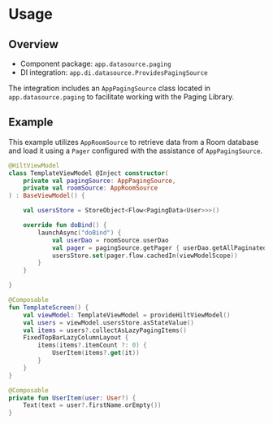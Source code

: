 # Usage

## Overview

- Component package: `app.datasource.paging`
- DI integration: `app.di.datasource.ProvidesPagingSource`

The integration includes an `AppPagingSource` class located in `app.datasource.paging` to facilitate working with the Paging Library.

## Example

This example utilizes `AppRoomSource` to retrieve data from a Room database and load it using a `Pager` configured with the assistance of `AppPagingSource`.

```kotlin
@HiltViewModel
class TemplateViewModel @Inject constructor(
    private val pagingSource: AppPagingSource,
    private val roomSource: AppRoomSource
) : BaseViewModel() {

    val usersStore = StoreObject<Flow<PagingData<User>>>()

    override fun doBind() {
        launchAsync("doBind") {
            val userDao = roomSource.userDao
            val pager = pagingSource.getPager { userDao.getAllPaginated() }
            usersStore.set(pager.flow.cachedIn(viewModelScope))
        }
    }

}

@Composable
fun TemplateScreen() {
    val viewModel: TemplateViewModel = provideHiltViewModel()
    val users = viewModel.usersStore.asStateValue()
    val items = users?.collectAsLazyPagingItems()
    FixedTopBarLazyColumnLayout {
        items(items?.itemCount ?: 0) {
            UserItem(items?.get(it))
        }
    }
}

@Composable
private fun UserItem(user: User?) {
    Text(text = user?.firstName.orEmpty())
}
```
